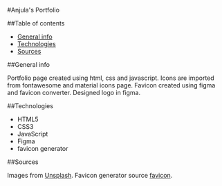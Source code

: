 #Anjula's Portfolio

##Table of contents

- [General info](#general-info)
- [Technologies](#technologies)
- [Sources](#Sources)

##General info

Portfolio page created using html, css and javascript.
Icons are imported from fontawesome and material icons page.
Favicon created using figma and favicon converter.
Designed logo in figma.

##Technologies

- HTML5
- CSS3
- JavaScript
- Figma
- favicon generator

##Sources

Images from [Unsplash](https://unsplash.com/).
Favicon generator source [favicon](https://favicon.io/favicon-converter/).
